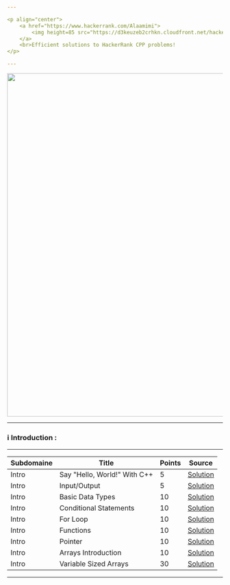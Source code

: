 ```yaml
---

<p align="center">
    <a href="https://www.hackerrank.com/Alaamimi">
        <img height=85 src="https://d3keuzeb2crhkn.cloudfront.net/hackerrank/assets/styleguide/logo_wordmark-f5c5eb61ab0a154c3ed9eda24d0b9e31.svg">
    </a>
    <br>Efficient solutions to HackerRank CPP problems!
</p>

---
```


</p>
<p align ="center">
<img src="https://animated-gif-creator.com/images/01/humor-java-vs-c-el-bruno_57.gif" width="800">
<p/>

---

### :information_source: Introduction :

---

| Subdomaine| Title | Points | Source |
|--- |--- |--- |--- |
| Intro | Say "Hello, World!" With C++ | 5 | [Solution](https://github.com/alaamimi/Cpp_HackerRank/blob/master/Hello_World/Hello_World.cpp)|
| Intro | Input/Output | 5 | [Solution](https://github.com/alaamimi/Cpp_HackerRank/blob/master/Input_Output/input_output.cpp)|
| Intro | Basic Data Types | 10 | [Solution](https://github.com/alaamimi/Cpp_HackerRank/blob/master/Basic_Data_Types/basic_data_types.cpp) |
| Intro | Conditional Statements| 10 | [Solution](https://github.com/alaamimi/Cpp_HackerRank/blob/master/Conditional_Statements/conditional_statements.cpp) |
| Intro | For Loop | 10 | [Solution](https://github.com/alaamimi/Cpp_HackerRank/blob/master/Loops/loops.cpp)|
| Intro | Functions | 10 | [Solution](https://github.com/alaamimi/Cpp_HackerRank/blob/master/Functions/functions.cpp) |
| Intro | Pointer | 10 | [Solution](https://github.com/alaamimi/Cpp_HackerRank/blob/master/Pointers/pointers.cpp) |
| Intro | Arrays Introduction | 10 | [Solution](https://github.com/alaamimi/Cpp_HackerRank/blob/master/Arrays/arrays.cpp) |
| Intro | Variable Sized Arrays | 30 | [Solution](https://github.com/alaamimi/Cpp_HackerRank/blob/master/Variable_Sized_Array/variable_sized_arrays.cpp) |

---